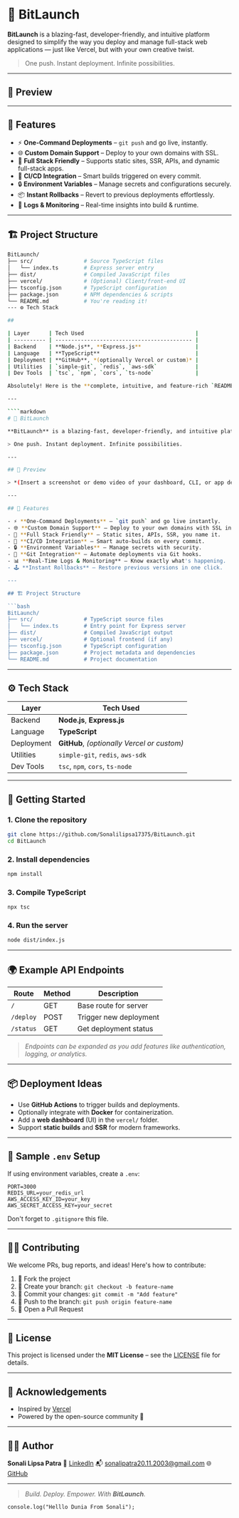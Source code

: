 # 🚀 BitLaunch

**BitLaunch** is a blazing-fast, developer-friendly, and intuitive platform designed to simplify the way you deploy and manage full-stack web applications — just like Vercel, but with your own creative twist.

> One push. Instant deployment. Infinite possibilities.

---

## 📸 Preview


---

## 🧠 Features

- ⚡ **One-Command Deployments** – `git push` and go live, instantly.
- 🌐 **Custom Domain Support** – Deploy to your own domains with SSL.
- 🧱 **Full Stack Friendly** – Supports static sites, SSR, APIs, and dynamic full-stack apps.
- 🧩 **CI/CD Integration** – Smart builds triggered on every commit.
- 🔒 **Environment Variables** – Manage secrets and configurations securely.
- 📦 **Instant Rollbacks** – Revert to previous deployments effortlessly.
- 💬 **Logs & Monitoring** – Real-time insights into build & runtime.

---

## 🏗️ Project Structure

```bash
BitLaunch/
├── src/                # Source TypeScript files
│   └── index.ts        # Express server entry
├── dist/               # Compiled JavaScript files
├── vercel/             # (Optional) Client/front-end UI
├── tsconfig.json       # TypeScript configuration
├── package.json        # NPM dependencies & scripts
└── README.md           # You're reading it!
--- ⚙️ Tech Stack

##

| Layer      | Tech Used                                   |
| ---------- | ------------------------------------------- |
| Backend    | **Node.js**, **Express.js**                 |
| Language   | **TypeScript**                              |
| Deployment | **GitHub**, *(optionally Vercel or custom)* |
| Utilities  | `simple-git`, `redis`, `aws-sdk`            |
| Dev Tools  | `tsc`, `npm`, `cors`, `ts-node`             |

Absolutely! Here is the **complete, intuitive, and feature-rich `README.md`** for your project **BitLaunch**, all in one place:

---

````markdown
# 🚀 BitLaunch

**BitLaunch** is a blazing-fast, developer-friendly, and intuitive platform designed to simplify the way you deploy and manage full-stack web applications — just like Vercel, but with your own creative twist.

> One push. Instant deployment. Infinite possibilities.

---

## 📸 Preview

> *(Insert a screenshot or demo video of your dashboard, CLI, or app deployment view here)*

---

## 🧠 Features

- ⚡ **One-Command Deployments** – `git push` and go live instantly.
- 🌐 **Custom Domain Support** – Deploy to your own domains with SSL included.
- 🧱 **Full Stack Friendly** – Static sites, APIs, SSR, you name it.
- 🔁 **CI/CD Integration** – Smart auto-builds on every commit.
- 🔒 **Environment Variables** – Manage secrets with security.
- 🧩 **Git Integration** – Automate deployments via Git hooks.
- 📊 **Real-Time Logs & Monitoring** – Know exactly what's happening.
- 🕹️ **Instant Rollbacks** – Restore previous versions in one click.

---

## 🏗️ Project Structure

```bash
BitLaunch/
├── src/                # TypeScript source files
│   └── index.ts        # Entry point for Express server
├── dist/               # Compiled JavaScript output
├── vercel/             # Optional frontend (if any)
├── tsconfig.json       # TypeScript configuration
├── package.json        # Project metadata and dependencies
└── README.md           # Project documentation
````

---

## ⚙️ Tech Stack

| Layer      | Tech Used                                   |
| ---------- | ------------------------------------------- |
| Backend    | **Node.js**, **Express.js**                 |
| Language   | **TypeScript**                              |
| Deployment | **GitHub**, *(optionally Vercel or custom)* |
| Utilities  | `simple-git`, `redis`, `aws-sdk`            |
| Dev Tools  | `tsc`, `npm`, `cors`, `ts-node`             |

---

## 🚀 Getting Started

### 1. Clone the repository

```bash
git clone https://github.com/Sonalilipsa17375/BitLaunch.git
cd BitLaunch
```

### 2. Install dependencies

```bash
npm install
```

### 3. Compile TypeScript

```bash
npx tsc
```

### 4. Run the server

```bash
node dist/index.js
```

---

## 🌍 Example API Endpoints

| Route     | Method | Description            |
| --------- | ------ | ---------------------- |
| `/`       | GET    | Base route for server  |
| `/deploy` | POST   | Trigger new deployment |
| `/status` | GET    | Get deployment status  |

> *Endpoints can be expanded as you add features like authentication, logging, or analytics.*

---

## 📦 Deployment Ideas

* Use **GitHub Actions** to trigger builds and deployments.
* Optionally integrate with **Docker** for containerization.
* Add a **web dashboard** (UI) in the `vercel/` folder.
* Support **static builds** and **SSR** for modern frameworks.

---

## 🧪 Sample `.env` Setup

If using environment variables, create a `.env`:

```env
PORT=3000
REDIS_URL=your_redis_url
AWS_ACCESS_KEY_ID=your_key
AWS_SECRET_ACCESS_KEY=your_secret
```

Don't forget to `.gitignore` this file.

---

## 🧑‍💻 Contributing

We welcome PRs, bug reports, and ideas! Here's how to contribute:

1. 🍴 Fork the project
2. 🌿 Create your branch: `git checkout -b feature-name`
3. 💾 Commit your changes: `git commit -m "Add feature"`
4. 🚀 Push to the branch: `git push origin feature-name`
5. 📝 Open a Pull Request

---

## 📄 License

This project is licensed under the **MIT License** – see the [LICENSE](LICENSE) file for details.

---

## 🙌 Acknowledgements

* Inspired by [Vercel](https://vercel.com)
* Powered by the open-source community 💜

---

## 🧑‍💼 Author

**Sonali Lipsa Patra**
🔗 [LinkedIn](https://linkedin.com/in/sonali-lipsa-patra)
📬 [sonalipatra20.11.2003@gmail.com](mailto:sonalipatra20.11.2003@gmail.com)
🌐 [GitHub](https://github.com/Sonalilipsa17375)

---

> *Build. Deploy. Empower. With **BitLaunch**.*

```
console.log("Helllo Dunia From Sonali");
```
